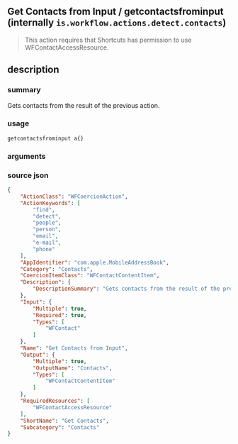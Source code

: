
## Get Contacts from Input / getcontactsfrominput (internally `is.workflow.actions.detect.contacts`)


> This action requires that Shortcuts has permission to use WFContactAccessResource.


## description
### summary
Gets contacts from the result of the previous action.


### usage
`getcontactsfrominput a{}`

### arguments


### source json

```json
{
	"ActionClass": "WFCoercionAction",
	"ActionKeywords": [
		"find",
		"detect",
		"people",
		"person",
		"email",
		"e-mail",
		"phone"
	],
	"AppIdentifier": "com.apple.MobileAddressBook",
	"Category": "Contacts",
	"CoercionItemClass": "WFContactContentItem",
	"Description": {
		"DescriptionSummary": "Gets contacts from the result of the previous action."
	},
	"Input": {
		"Multiple": true,
		"Required": true,
		"Types": [
			"WFContact"
		]
	},
	"Name": "Get Contacts from Input",
	"Output": {
		"Multiple": true,
		"OutputName": "Contacts",
		"Types": [
			"WFContactContentItem"
		]
	},
	"RequiredResources": [
		"WFContactAccessResource"
	],
	"ShortName": "Get Contacts",
	"Subcategory": "Contacts"
}
```
